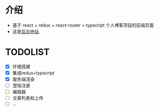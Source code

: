 # 介绍
- 基于 react + redux + react-router + typecript 个人博客项目的前端页面
- 这是[后台地址](https://github.com/a417420427/user_demo). 

# TODOLIST
- [x] 环境搭建
- [x] 集成redux+typscript
- [x] 服务端渲染
- [ ] 登陆注册 
- [ ] 编辑器
- [ ] 文章列表和上传
- [ ] ...
